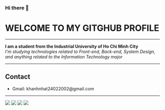 ### Hi there 👋

<h1>WELCOME TO MY GITGHUB PROFILE</h1>

<hr/>

**I am a student from the Industrial University of Ho Chi Minh City** <br/>
*I'm studying technologies related to Front-end, Back-end, System Design, and anything related to the Information Technology major*

<hr/>

<h2>Contact</h2>
<ul>
  <li>Gmail: khanhnhat24022002@gmail.com</li>
</ul>

<hr/>

<img src="https://streak-stats.demolab.com/?user=khanhnhat242" />

<img src="https://github-readme-stats-git-masterrstaa-rickstaa.vercel.app/api?username=khanhnhat242" />

<img src="https://github-readme-stats.vercel.app/api/top-langs/?username=KhanhNhat242" />

<img src="https://github-profile-trophy.vercel.app/?username=khanhnhat242" />

